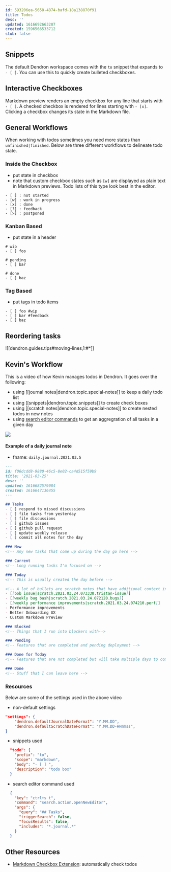 ```yaml
---
id: 593206ea-5658-4874-bafd-18a138870f91
title: Todos
desc: ''
updated: 1616692663207
created: 1596566533712
stub: false
---
```

## Snippets

The default Dendron workspace comes with the `to` snippet that expands to `- [ ]`. You can use this to quickly create bulleted checkboxes. 

## Interactive Checkboxes

Markdown preview renders an empty checkbox for any line that starts with `- [ ]`. A checked checkbox is rendered for lines starting with `- [x]`. Clicking a checkbox changes its state in the Markdown file.

## General Workflows

When working with todos sometimes you need more states than `unfinished|finished`. Below are three different workflows to delineate todo state. 

### Inside the Checkbox

- put state in checkbox
- note that custom checkbox states such as `[w]` are displayed as plain text in Markdown previews. Todo lists of this type look best in the editor.

```
- [ ] : not started
- [w] : work in progress
- [x] : done
- [?] : feedback
- [>] : postponed
```

### Kanban Based

- put state in a header

```
# wip
- [ ] foo

# pending
- [ ] bar

# done
- [ ] baz
```

### Tag Based

- put tags in todo items

```
- [ ] foo #wip
- [ ] bar #feedback
- [ ] baz
```

## Reordering tasks

![[dendron.guides.tips#moving-lines,1:#*]]

## Kevin's Workflow

This is a video of how Kevin manages todos in Dendron. It goes over the following:

- using [[journal notes|dendron.topic.special-notes]] to keep a daily todo list
- using [[snippets|dendron.topic.snippets]] to create check boxes
- using [[scratch notes|dendron.topic.special-notes]] to create nested todos in new notes
- using [search editor commands](https://code.visualstudio.com/updates/v1_47#_new-search-editor-command-arguments) to get an aggregration of all tasks in a given day

<a href="https://www.loom.com/share/88cfdc3e900a4f4eadf7b14429e01d65"> 
<img style="" src="https://cdn.loom.com/sessions/thumbnails/88cfdc3e900a4f4eadf7b14429e01d65-with-play.gif"> 
</a>

#### Example of a daily journal note

- fname: `daily.journal.2021.03.5`

```md
---
id: f06dcdd8-9880-46c5-8e02-ca4d515f59b9
title: '2021-03-25'
desc: ''
updated: 1616682579084
created: 1616647136455
---

## Tasks
- [ ] respond to missed discussions
- [ ] file tasks from yesterday
- [ ] file discussions
- [ ] github issues
- [ ] github pull request
- [ ] update weekly release
- [ ] commit all notes for the day

### New
<!-- Any new tasks that come up during the day go here -->

### Current
<!-- Long running tasks I'm focused on -->

### Today
<!-- This is usually created the day before -->

<!-- A lot of bullets are scratch notes that have additional context inside the note -->
- [[bob issue|scratch.2021.03.24.073330.tristan-issue]]
- [[weekly bug bash|scratch.2021.03.24.072120.bugs]]
- [[weekly performance improvements|scratch.2021.03.24.074210.perf]]
- Performance improvements
- Better Onboarding UX
- Custom Markdown Preview

### Blocked
<!-- Things that I run into blockers with-->

### Pending 
<!-- Features that are completed and pending deployment -->

### Done for Today
<!-- Features that are not completed but will take multiple days to complete -->

### Done
<!-- Stuff that I can leave here -->
```

### Resources

Below are some of the settings used in the above video

- non-default settings

```json
"settings": {
    "dendron.defaultJournalDateFormat": "Y.MM.DD",
    "dendron.defaultScratchDateFormat": "Y.MM.DD-HHmmss",
}
```

- snippets used

```json
  "todo": {
    "prefix": "to",
    "scope": "markdown",
    "body": "- [ ] ",
    "description": "todo box"
  }
```

- search editor command used

```json
  {
    "key": "ctrl+s t",
    "command": "search.action.openNewEditor",
    "args": {
      "query": "## Tasks",
      "triggerSearch": false,
      "focusResults": false,
      "includes": "*.journal.*"
    }
  }
```

## Other Resources

- [Markdown Checkbox Extension](https://marketplace.visualstudio.com/items?itemName=PKief.markdown-checkbox): automatically check todos

